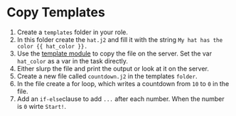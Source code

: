 # Copy Templates

1. Create a `templates` folder in your role.
2. In this folder create the `hat.j2` and fill it with the string `My hat has the color {{ hat_color }}.`
3. Use the [template module](https://docs.ansible.com/ansible/latest/collections/ansible/builtin/template_module.html) to copy the file on the server. Set the var `hat_color` as a var in the task directly.
4. Either slurp the file and print the output or look at it on the server.
5. Create a new file called `countdown.j2` in the templates `folder`.
6. In the file create a for loop, which writes a countdown from `10` to `0` in the file.
7. Add an `if-else`clause to add `...` after each number. When the number is `0` wirte `Start!`.
